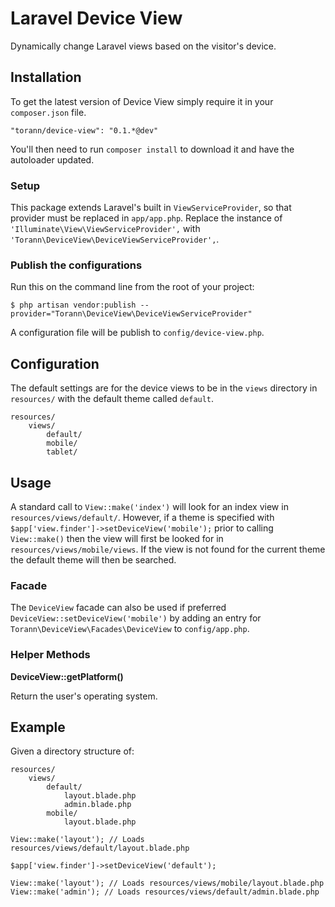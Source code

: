 # Laravel Device View

Dynamically change Laravel views based on the visitor's device.

## Installation

To get the latest version of Device View simply require it in your `composer.json` file.

```
"torann/device-view": "0.1.*@dev"
```

You'll then need to run `composer install` to download it and have the autoloader updated.

### Setup

This package extends Laravel's built in `ViewServiceProvider`, so that provider must be replaced in `app/app.php`.
Replace the instance of `'Illuminate\View\ViewServiceProvider',` with `'Torann\DeviceView\DeviceViewServiceProvider',`.


### Publish the configurations

Run this on the command line from the root of your project:

```
$ php artisan vendor:publish --provider="Torann\DeviceView\DeviceViewServiceProvider"
```

A configuration file will be publish to `config/device-view.php`.


## Configuration

The default settings are for the device views to be in the `views` directory in `resources/` with the default theme called `default`.

```
resources/
    views/
        default/
        mobile/
        tablet/
```

## Usage

A standard call to `View::make('index')` will look for an index view in `resources/views/default/`. However, if a theme is specified with
`$app['view.finder']->setDeviceView('mobile');` prior to calling `View::make()` then the view will first be looked for in `resources/views/mobile/views`.
If the view is not found for the current theme the default theme will then be searched.

### Facade

The `DeviceView` facade can also be used if preferred `DeviceView::setDeviceView('mobile')` by adding an entry for `Torann\DeviceView\Facades\DeviceView` to `config/app.php`.

### Helper Methods

**DeviceView::getPlatform()**

Return the user's operating system.

## Example

Given a directory structure of:

```
resources/
    views/
        default/
            layout.blade.php
            admin.blade.php
        mobile/
            layout.blade.php
```

```
View::make('layout'); // Loads resources/views/default/layout.blade.php

$app['view.finder']->setDeviceView('default');

View::make('layout'); // Loads resources/views/mobile/layout.blade.php
View::make('admin'); // Loads resources/views/default/admin.blade.php
```